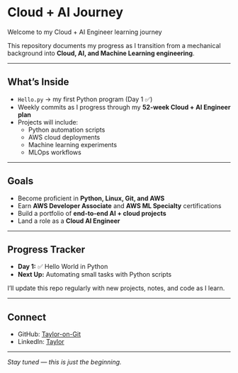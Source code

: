 #  Cloud + AI Journey

Welcome to my Cloud + AI Engineer learning journey   

This repository documents my progress as I transition from a mechanical background into **Cloud, AI, and Machine Learning engineering**.  

---

## What’s Inside
- `Hello.py` → my first Python program (Day 1 ✅)  
- Weekly commits as I progress through my **52-week Cloud + AI Engineer plan**  
- Projects will include:
  - Python automation scripts  
  - AWS cloud deployments  
  - Machine learning experiments  
  - MLOps workflows  

---

## Goals
- Become proficient in **Python, Linux, Git, and AWS**  
- Earn **AWS Developer Associate** and **AWS ML Specialty** certifications  
- Build a portfolio of **end-to-end AI + cloud projects**  
- Land a role as a **Cloud AI Engineer**  

---

## Progress Tracker
- **Day 1:** ✅ Hello World in Python  
- **Next Up:** Automating small tasks with Python scripts  

I’ll update this repo regularly with new projects, notes, and code as I learn.  

---

## Connect
- GitHub: [Taylor-on-Git](https://github.com/Taylor-on-Git)  
- LinkedIn: [Taylor](https://www.linkedin.com/in/yourusername/)  

---

_Stay tuned — this is just the beginning._
